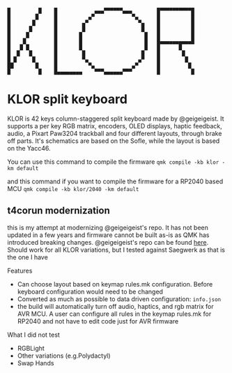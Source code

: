 ```text
█         █    █            ▄▄▄▀▀▀▀▀▀▄▄▄        █▀▀▀▀▀▀▀▀▀▀█
█        █     █          ▄▀            ▀▄      █          █
█       █      █        ▄▀                ▀▄    █          █
█      █       █        █                  █    █          █
█     █        █       █                    █   █          █
█    █         █       █                    █   █▄▄▄▄▄▄▄▄▄▄█
█   █ █        █       █                    █   █      █
█  █   █       █        █                  █    █       █
█ █     █      █        ▀▄                ▄▀    █        █
██       █     █          ▀▄            ▄▀      █         █
█         █    █▄▄▄▄▄▄▄▄    ▀▀▀▄▄▄▄▄▄▀▀▀        █          █
```

# KLOR split keyboard

KLOR is 42 keys column-staggered split keyboard made by @geigeigeist. It supports a per key RGB matrix, encoders, OLED displays, haptic feedback, audio, a Pixart Paw3204 trackball and four different layouts, through brake off parts.
It's schematics are based on the Sofle, while the layout is based on the Yacc46.

You can use this command to compile the firmware
`qmk compile -kb klor -km default`

and this command if you want to compile the firmware for a RP2040 based MCU
`qmk compile -kb klor/2040 -km default`

## t4corun modernization

this is my attempt at modernizing @geigeigeist's repo. It has not been updated in a few years and firmware cannot be built as-is as QMK has introduced breaking changes. @geigeigeist's repo can be found [here](https://github.com/GEIGEIGEIST/qmk-config-klor). Should work for all KLOR variations, but I tested against Saegwerk as that is the one I have

Features

- Can choose layout based on keymap rules.mk configuration. Before keyboard configuration would need to be changed
- Converted as much as possible to data driven configuration: `info.json`
- the build will automatically turn off audio, haptics, and rgb matrix for AVR MCU. A user can configure all rules in the keymap rules.mk for RP2040 and not have to edit code just for AVR firmware

What I did not test

- RGBLight
- Other variations (e.g.Polydactyl)
- Swap Hands